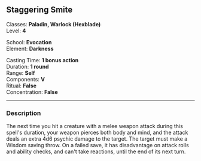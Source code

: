 ## Staggering Smite

Classes: **Paladin, Warlock (Hexblade)**  
Level: **4**  

School: **Evocation**  
Element: **Darkness**  

Casting Time: **1 bonus action**  
Duration: **1 round**  
Range: **Self**  
Components: **V**  
Ritual: **False**  
Concentration: **False**  

------

### Description

The next time you hit a creature with a melee weapon attack during this spell's duration, your weapon pierces both body and mind, and the attack deals an extra 4d6 psychic damage to the target. The target must make a Wisdom saving throw. On a failed save, it has disadvantage on attack rolls and ability checks, and can't take reactions, until the end of its next turn.